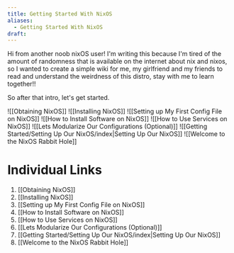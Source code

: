 ```yaml
---
title: Getting Started With NixOS
aliases:
  - Getting Started With NixOS
draft:
---
```


Hi from another noob nixOS user! I'm writing this because I'm tired of the amount of randomness that is available on the internet about nix and nixos, so I wanted to create a simple wiki for me, my girlfriend and my friends to read and understand the weirdness of this distro, stay with me to learn together!!

So after that intro, let's get started.

![[Obtaining NixOS]]
![[Installing NixOS]]
![[Setting up My First Config File on NixOS]]
![[How to Install Software on NixOS]]
![[How to Use Services on NixOS]]
![[Lets Modularize Our Configurations (Optional)]]
![[Getting Started/Setting Up Our NixOS/index|Setting Up Our NixOS]]
![[Welcome to the NixOS Rabbit Hole]]

# Individual Links

1. [[Obtaining NixOS]]
2. [[Installing NixOS]]
3. [[Setting up My First Config File on NixOS]]
4. [[How to Install Software on NixOS]]
5. [[How to Use Services on NixOS]]
6. [[Lets Modularize Our Configurations (Optional)]]
7. [[Getting Started/Setting Up Our NixOS/index|Setting Up Our NixOS]]
8. [[Welcome to the NixOS Rabbit Hole]]
